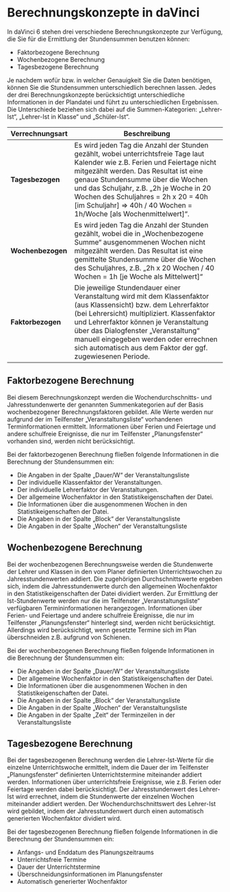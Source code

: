 # Berechnungskonzepte in daVinci

In daVinci 6 stehen drei verschiedene Berechnungskonzepte zur Verfügung, die Sie für die Ermittlung der Stundensummen benutzen können: 

*	Faktorbezogene Berechnung 
*	Wochenbezogene Berechnung 
*	Tagesbezogene Berechnung 

Je nachdem wofür bzw. in welcher Genauigkeit Sie die Daten benötigen, können Sie die Stundensummen unterschiedlich berechnen lassen. Jedes der drei Berechnungskonzepte berücksichtigt unterschiedliche Informationen in der Plandatei und führt zu unterschiedlichen Ergebnissen. Die Unterschiede beziehen sich dabei auf die Summen-Kategorien: „Lehrer-Ist“, „Lehrer-Ist in Klasse“ und „Schüler-Ist“.


Verrechnungsart|	Beschreibung
---|---
**Tagesbezogen**|	Es wird jeden Tag die Anzahl der Stunden gezählt, wobei unterrichtsfreie Tage laut Kalender wie z.B. Ferien und Feiertage nicht mitgezählt werden. Das Resultat ist eine genaue Stundensumme über die Wochen und das Schuljahr, z.B. „2h je Woche in 20 Wochen des Schuljahres = 2h x 20 = 40h [im Schuljahr] => 40h / 40 Wochen = 1h/Woche [als Wochenmittelwert]“.
**Wochenbezogen**|	Es wird jeden Tag die Anzahl der Stunden gezählt, wobei die in „Wochenbezogene Summe“ ausgenommenen Wochen nicht mitgezählt werden. Das Resultat ist eine gemittelte Stundensumme über die Wochen des Schuljahres, z.B. „2h x 20 Wochen / 40 Wochen = 1h [je Woche als Mittelwert]“
**Faktorbezogen**|	Die jeweilige Stundendauer einer Veranstaltung wird mit dem Klassenfaktor (aus Klassensicht) bzw. dem Lehrerfaktor (bei Lehrersicht) multipliziert. Klassenfaktor und Lehrerfaktor können je Veranstaltung über das Dialogfenster „Veranstaltung“ manuell eingegeben werden oder errechnen sich automatisch aus dem Faktor der ggf. zugewiesenen Periode.

##	Faktorbezogene Berechnung

Bei diesem Berechnungskonzept werden die Wochendurchschnitts- und Jahresstundenwerte der genannten Summenkategorien auf der Basis wochenbezogener Berechnungsfaktoren gebildet. Alle Werte werden nur aufgrund der im Teilfenster „Veranstaltungsliste“ vorhandenen Terminformationen ermittelt. Informationen über Ferien und Feiertage und andere schulfreie Ereignisse, die nur im Teilfenster „Planungsfenster“ vorhanden sind, werden nicht berücksichtigt.

Bei der faktorbezogenen Berechnung fließen folgende Informationen in die Berechnung der Stundensummen ein: 

*	Die Angaben in der Spalte „Dauer/W“ der Veranstaltungsliste 
*	Der individuelle Klassenfaktor der Veranstaltungen. 
*	Der individuelle Lehrerfaktor der Veranstaltungen. 
*	Der allgemeine Wochenfaktor in den Statistikeigenschaften der Datei. 
*	Die Informationen über die ausgenommenen Wochen in den Statistikeigenschaften der Datei. 
*	Die Angaben in der Spalte „Block“ der Veranstaltungsliste 
*	Die Angaben in der Spalte „Wochen“ der Veranstaltungsliste

##	Wochenbezogene Berechnung

Bei der wochenbezogenen Berechnungsweise werden die Stundenwerte der Lehrer und Klassen in den vom Planer definierten Unterrichtswochen zu Jahresstundenwerten addiert. Die zugehörigen Durchschnittswerte ergeben sich, indem die Jahresstundenwerte durch den allgemeinen Wochenfaktor in den Statistikeigenschaften der Datei dividiert werden. Zur Ermittlung der Ist-Stundenwerte werden nur die im Teilfenster „Veranstaltungsliste“ verfügbaren Termininformationen herangezogen. Informationen über Ferien- und Feiertage und andere schulfreie Ereignisse, die nur im Teilfenster „Planungsfenster“ hinterlegt sind, werden nicht berücksichtigt. Allerdings wird berücksichtigt, wenn gesetzte Termine sich im Plan überschneiden z.B. aufgrund von Schienen.

Bei der wochenbezogenen Berechnung fließen folgende Informationen in die Berechnung der Stundensummen ein: 

*	Die Angaben in der Spalte „Dauer/W“ der Veranstaltungsliste 
*	Der allgemeine Wochenfaktor in den Statistikeigenschaften der Datei. 
*	Die Informationen über die ausgenommenen Wochen in den Statistikeigenschaften der Datei. 
*	Die Angaben in der Spalte „Block“ der Veranstaltungsliste 
*	Die Angaben in der Spalte „Wochen“ der Veranstaltungsliste 
*	Die Angaben in der Spalte „Zeit“ der Terminzeilen in der Veranstaltungsliste

## Tagesbezogene Berechnung

Bei der tagesbezogenen Berechnung werden die Lehrer-Ist-Werte für die einzelne Unterrichtswoche ermittelt, indem die Dauer der im Teilfenster „Planungsfenster“ definierten Unterrichtstermine miteinander addiert werden. Informationen über unterrichtsfreie Ereignisse, wie z.B. Ferien oder Feiertage werden dabei berücksichtigt. Der Jahresstundenwert des Lehrer-Ist wird errechnet, indem die Stundenwerte der einzelnen Wochen miteinander addiert werden. Der Wochendurchschnittswert des Lehrer-Ist wird gebildet, indem der Jahresstundenwert durch einen automatisch generierten Wochenfaktor dividiert wird.

Bei der tagesbezogenen Berechnung fließen folgende Informationen in die Berechnung der Stundensummen ein:

*	Anfangs- und Enddatum des Planungszeitraums
*	Unterrichtsfreie Termine
*	Dauer der Unterrichtstermine
*	Überschneidungsinformationen im Planungsfenster
*	Automatisch generierter Wochenfaktor
